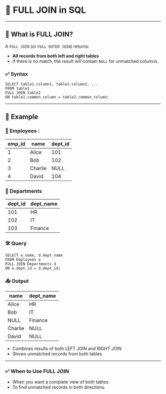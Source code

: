 # 🔄 FULL JOIN in SQL

---
## 📘 What is FULL JOIN?
A `FULL JOIN` (or `FULL OUTER JOIN`) returns:
- **All records from both left and right tables**
- If there is no match, the result will contain `NULL` for unmatched columns.

### ✅ Syntax

```roomsql
SELECT table1.column1, table2.column2, ...
FROM table1
FULL JOIN table2
ON table1.common_column = table2.common_column;
```
---
## 🧩 Example
### 🧑 Employees :
| emp\_id | name    | dept\_id |
| ------- | ------- | -------- |
| 1       | Alice   | 101      |
| 2       | Bob     | 102      |
| 3       | Charlie | NULL     |
| 4       | David   | 104      |
### 🏢 Departments
| dept\_id | dept\_name |
| -------- | ---------- |
| 101      | HR         |
| 102      | IT         |
| 103      | Finance    |

### 🛠 Query
```roomsql
SELECT e.name, d.dept_name
FROM Employees e
FULL JOIN Departments d
ON e.dept_id = d.dept_id;
```
### 📤 Output
| name    | dept\_name |
| ------- | ---------- |
| Alice   | HR         |
| Bob     | IT         |
| NULL    | Finance    |
| Charlie | NULL       |
| David   | NULL       |
* Combines results of both LEFT JOIN and RIGHT JOIN
* Shows unmatched records from both tables
---
### ✅ When to Use FULL JOIN
* When you want a complete view of both tables.
* To find unmatched records in both directions.
